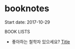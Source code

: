 # booknotes

Start date: 2017-10-29

BOOK LISTS 


* 좋아하는 철학자 있으세요? 
[Title](https://www.yes24.com/24/goods/19907428?scode=032&OzSrank=1) 



